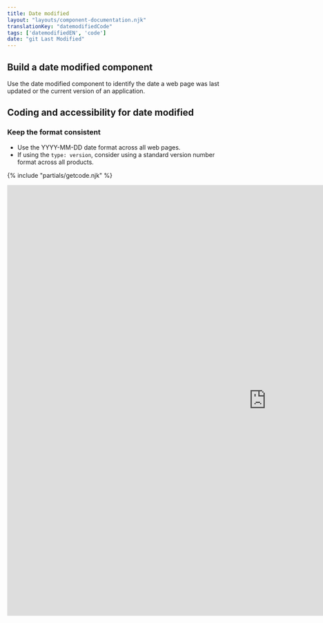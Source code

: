 ```yaml
---
title: Date modified
layout: "layouts/component-documentation.njk"
translationKey: "datemodifiedCode"
tags: ['datemodifiedEN', 'code']
date: "git Last Modified"
---
```


## Build a date modified component

Use the date modified component to identify the date a web page was last updated or the current version of an application.

## Coding and accessibility for date modified

### Keep the format consistent

- Use the YYYY-MM-DD date format across all web pages.
- If using the `type: version`, consider using a standard version number format across all products.

{% include "partials/getcode.njk" %}

<iframe
  title="Overview of gcds-date-modified properties and events."
  src="https://cds-snc.github.io/gcds-components/iframe.html?viewMode=docs&singleStory=true&id=components-date-modified--events-properties"
  width="1200"
  height="1000"
  style="display: block; margin: 0 auto;"
  frameBorder="0"
  allow="clipboard-write"
></iframe>
